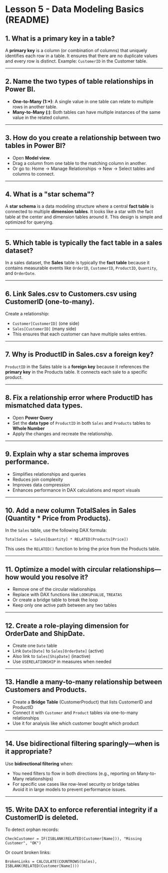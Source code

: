 
# Lesson 5 - Data Modeling Basics (README)

## 1. What is a primary key in a table?
A **primary key** is a column (or combination of columns) that uniquely identifies each row in a table. It ensures that there are no duplicate values and every row is distinct. Example: `CustomerID` in the Customer table.

---

## 2. Name the two types of table relationships in Power BI.
- **One-to-Many (1:*)**: A single value in one table can relate to multiple rows in another table.
- **Many-to-Many (*:*)**: Both tables can have multiple instances of the same value in the related column.

---

## 3. How do you create a relationship between two tables in Power BI?
- Open **Model view**.
- Drag a column from one table to the matching column in another.
- Or go to: Home → Manage Relationships → New → Select tables and columns to connect.

---

## 4. What is a "star schema"?
A **star schema** is a data modeling structure where a central **fact table** is connected to multiple **dimension tables**. It looks like a star with the fact table at the center and dimension tables around it. This design is simple and optimized for querying.

---

## 5. Which table is typically the fact table in a sales dataset?
In a sales dataset, the **Sales** table is typically the **fact table** because it contains measurable events like `OrderID`, `CustomerID`, `ProductID`, `Quantity`, and `OrderDate`.

---

## 6. Link Sales.csv to Customers.csv using CustomerID (one-to-many).
Create a relationship:
- `Customer[CustomerID]` (one side)
- `Sales[CustomerID]` (many side)
- This ensures that each customer can have multiple sales entries.

---

## 7. Why is ProductID in Sales.csv a foreign key?
`ProductID` in the Sales table is a **foreign key** because it references the **primary key** in the Products table. It connects each sale to a specific product.

---

## 8. Fix a relationship error where ProductID has mismatched data types.
- Open **Power Query**
- Set the **data type** of `ProductID` in both `Sales` and `Products` tables to **Whole Number**
- Apply the changes and recreate the relationship.

---

## 9. Explain why a star schema improves performance.
- Simplifies relationships and queries  
- Reduces join complexity  
- Improves data compression  
- Enhances performance in DAX calculations and report visuals

---

## 10. Add a new column TotalSales in Sales (Quantity * Price from Products).
In the `Sales` table, use the following DAX formula:
```dax
TotalSales = Sales[Quantity] * RELATED(Products[Price])
```
This uses the `RELATED()` function to bring the price from the Products table.

---

## 11. Optimize a model with circular relationships—how would you resolve it?
- Remove one of the circular relationships  
- Replace with DAX functions like `LOOKUPVALUE`, `TREATAS`  
- Or create a bridge table to break the loop  
- Keep only one active path between any two tables

---

## 12. Create a role-playing dimension for OrderDate and ShipDate.
- Create one `Date` table  
- Link `Date[Date]` to `Sales[OrderDate]` (active)  
- Also link to `Sales[ShipDate]` (inactive)  
- Use `USERELATIONSHIP` in measures when needed

---

## 13. Handle a many-to-many relationship between Customers and Products.
- Create a **Bridge Table** (CustomerProduct) that lists CustomerID and ProductID  
- Connect it with `Customer` and `Product` tables via one-to-many relationships  
- Use it for analysis like which customer bought which product

---

## 14. Use bidirectional filtering sparingly—when is it appropriate?
Use **bidirectional filtering** when:
- You need filters to flow in both directions (e.g., reporting on Many-to-Many relationships)
- For specific use cases like row-level security or bridge tables  
Avoid it in large models to prevent performance issues.

---

## 15. Write DAX to enforce referential integrity if a CustomerID is deleted.
To detect orphan records:
```dax
CheckCustomer = IF(ISBLANK(RELATED(Customer[Name])), "Missing Customer", "OK")
```
Or count broken links:
```dax
BrokenLinks = CALCULATE(COUNTROWS(Sales), ISBLANK(RELATED(Customer[Name])))
```
